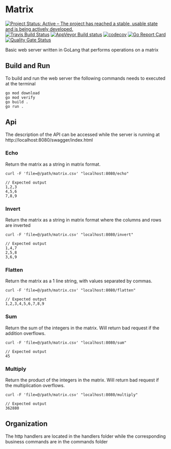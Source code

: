 # Matrix

[![Project Status: Active – The project has reached a stable, usable state and is being actively developed.](https://www.repostatus.org/badges/latest/active.svg)](https://www.repostatus.org/#wip) 
[![Travis Build Status](https://travis-ci.com/dragosv/matrix.svg?branch=master)](https://travis-ci.com/dragosv/matrix)
[![AppVeyor Build status](https://ci.appveyor.com/api/projects/status/fpupql9ui12h73bt?svg=true)](https://ci.appveyor.com/project/dragosv/matrix)
[![codecov](https://codecov.io/gh/dragosv/matrix/branch/master/graph/badge.svg)](https://codecov.io/gh/dragosv/matrix)
[![Go Report Card](https://goreportcard.com/badge/github.com/dragosv/matrix)](https://goreportcard.com/report/github.com/dragosv/matrix)
[![Quality Gate Status](https://sonarcloud.io/api/project_badges/measure?project=dragosv_matrix&metric=alert_status)](https://sonarcloud.io/summary/new_code?id=dragosv_matrix)

Basic web server written in GoLang that performs operations on a matrix

## Build and Run

To build and run the web server the following commands needs to executed at the terminal 

```
go mod download
go mod verify
go build .
go run .
``` 

## Api
The description of the API can be accessed while the server is running at http://localhost:8080/swagger/index.html

### Echo 
Return the matrix as a string in matrix format.

```
curl -F 'file=@/path/matrix.csv' "localhost:8080/echo"

// Expected output
1,2,3
4,5,6
7,8,9
``` 
### Invert
Return the matrix as a string in matrix format where the columns and rows are inverted
```
curl -F 'file=@/path/matrix.csv' "localhost:8080/invert"

// Expected output
1,4,7
2,5,8
3,6,9
``` 
### Flatten
Return the matrix as a 1 line string, with values separated by commas.
```
curl -F 'file=@/path/matrix.csv' "localhost:8080/flatten"

// Expected output
1,2,3,4,5,6,7,8,9
``` 
### Sum
Return the sum of the integers in the matrix. Will return bad request if the addition overflows.
    
```
curl -F 'file=@/path/matrix.csv' "localhost:8080/sum"

// Expected output
45
``` 
### Multiply
Return the product of the integers in the matrix. Will return bad request if the multiplication overflows. 
    
```
curl -F 'file=@/path/matrix.csv' "localhost:8080/multiply"

// Expected output
362880
``` 

## Organization

The http handlers are located in the handlers folder while the corresponding business commands are in the commands folder